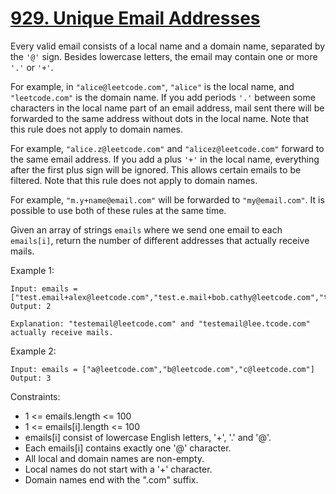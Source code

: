 # [929. Unique Email Addresses](https://leetcode.com/problems/unique-email-addresses/description/)
 
Every valid email consists of a local name and a domain name, separated by the `'@'` sign. Besides lowercase letters, the email may contain one or more `'.'` or `'+'`.

For example, in `"alice@leetcode.com"`, `"alice"` is the local name, and `"leetcode.com"` is the domain name.
If you add periods `'.'` between some characters in the local name part of an email address, mail sent there will be forwarded to the same address without dots in the local name. Note that this rule does not apply to domain names.

For example, `"alice.z@leetcode.com"` and `"alicez@leetcode.com"` forward to the same email address.
If you add a plus `'+'` in the local name, everything after the first plus sign will be ignored. This allows certain emails to be filtered. Note that this rule does not apply to domain names.

For example, `"m.y+name@email.com"` will be forwarded to `"my@email.com"`.
It is possible to use both of these rules at the same time.

Given an array of strings `emails` where we send one email to each `emails[i]`, return the number of different addresses that actually receive mails.

 

Example 1:

    Input: emails = ["test.email+alex@leetcode.com","test.e.mail+bob.cathy@leetcode.com","testemail+david@lee.tcode.com"]
    Output: 2

    Explanation: "testemail@leetcode.com" and "testemail@lee.tcode.com" actually receive mails.

Example 2:

    Input: emails = ["a@leetcode.com","b@leetcode.com","c@leetcode.com"]
    Output: 3
 

Constraints:

* 1 <= emails.length <= 100
* 1 <= emails[i].length <= 100
* emails[i] consist of lowercase English letters, '+', '.' and '@'.
* Each emails[i] contains exactly one '@' character.
* All local and domain names are non-empty.
* Local names do not start with a '+' character.
* Domain names end with the ".com" suffix.